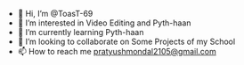 - 👋 Hi, I’m @ToasT-69
- 👀 I’m interested in Video Editing and Pyth-haan
- 🌱 I’m currently learning Pyth-haan 
- 💞️ I’m looking to collaborate on Some Projects of my School
- 📫 How to reach me pratyushmondal2105@gmail.com

<!---
ToasT-69/ToasT-69 is a ✨ special ✨ repository because its `README.md` (this file) appears on your GitHub profile.
You can click the Preview link to take a look at your changes.
--->
